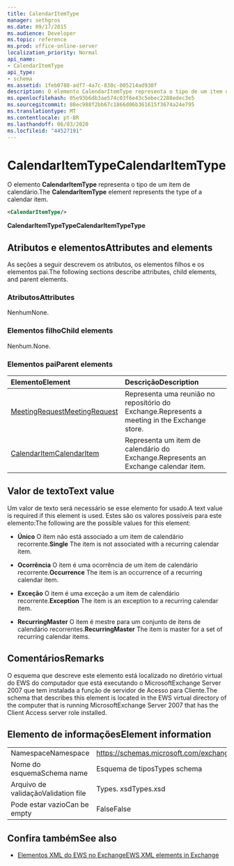 ```yaml
---
title: CalendarItemType
manager: sethgros
ms.date: 09/17/2015
ms.audience: Developer
ms.topic: reference
ms.prod: office-online-server
localization_priority: Normal
api_name:
- CalendarItemType
api_type:
- schema
ms.assetid: 1feb0788-adf7-4a7c-830c-005214ad930f
description: O elemento CalendarItemType representa o tipo de um item de calendário.
ms.openlocfilehash: 05e93b6db3ae574c03f6e43c5ebec2288edec3e5
ms.sourcegitcommit: 88ec988f2bb67c1866d06b361615f3674a24e795
ms.translationtype: MT
ms.contentlocale: pt-BR
ms.lasthandoff: 06/03/2020
ms.locfileid: "44527191"
---
```

# <a name="calendaritemtype"></a><span data-ttu-id="34e27-103">CalendarItemType</span><span class="sxs-lookup"><span data-stu-id="34e27-103">CalendarItemType</span></span>

<span data-ttu-id="34e27-104">O elemento **CalendarItemType** representa o tipo de um item de calendário.</span><span class="sxs-lookup"><span data-stu-id="34e27-104">The **CalendarItemType** element represents the type of a calendar item.</span></span> 
  
```xml
<CalendarItemType/>
```

 <span data-ttu-id="34e27-105">**CalendarItemTypeType**</span><span class="sxs-lookup"><span data-stu-id="34e27-105">**CalendarItemTypeType**</span></span>
## <a name="attributes-and-elements"></a><span data-ttu-id="34e27-106">Atributos e elementos</span><span class="sxs-lookup"><span data-stu-id="34e27-106">Attributes and elements</span></span>

<span data-ttu-id="34e27-107">As seções a seguir descrevem os atributos, os elementos filhos e os elementos pai.</span><span class="sxs-lookup"><span data-stu-id="34e27-107">The following sections describe attributes, child elements, and parent elements.</span></span>
  
### <a name="attributes"></a><span data-ttu-id="34e27-108">Atributos</span><span class="sxs-lookup"><span data-stu-id="34e27-108">Attributes</span></span>

<span data-ttu-id="34e27-109">Nenhum</span><span class="sxs-lookup"><span data-stu-id="34e27-109">None.</span></span>
  
### <a name="child-elements"></a><span data-ttu-id="34e27-110">Elementos filho</span><span class="sxs-lookup"><span data-stu-id="34e27-110">Child elements</span></span>

<span data-ttu-id="34e27-111">Nenhum.</span><span class="sxs-lookup"><span data-stu-id="34e27-111">None.</span></span>
  
### <a name="parent-elements"></a><span data-ttu-id="34e27-112">Elementos pai</span><span class="sxs-lookup"><span data-stu-id="34e27-112">Parent elements</span></span>

|<span data-ttu-id="34e27-113">**Elemento**</span><span class="sxs-lookup"><span data-stu-id="34e27-113">**Element**</span></span>|<span data-ttu-id="34e27-114">**Descrição**</span><span class="sxs-lookup"><span data-stu-id="34e27-114">**Description**</span></span>|
|:-----|:-----|
|[<span data-ttu-id="34e27-115">MeetingRequest</span><span class="sxs-lookup"><span data-stu-id="34e27-115">MeetingRequest</span></span>](meetingrequest.md) <br/> |<span data-ttu-id="34e27-116">Representa uma reunião no repositório do Exchange.</span><span class="sxs-lookup"><span data-stu-id="34e27-116">Represents a meeting in the Exchange store.</span></span>  <br/> |
|[<span data-ttu-id="34e27-117">CalendarItem</span><span class="sxs-lookup"><span data-stu-id="34e27-117">CalendarItem</span></span>](calendaritem.md) <br/> |<span data-ttu-id="34e27-118">Representa um item de calendário do Exchange.</span><span class="sxs-lookup"><span data-stu-id="34e27-118">Represents an Exchange calendar item.</span></span>  <br/> |
   
## <a name="text-value"></a><span data-ttu-id="34e27-119">Valor de texto</span><span class="sxs-lookup"><span data-stu-id="34e27-119">Text value</span></span>

<span data-ttu-id="34e27-120">Um valor de texto será necessário se esse elemento for usado.</span><span class="sxs-lookup"><span data-stu-id="34e27-120">A text value is required if this element is used.</span></span> <span data-ttu-id="34e27-121">Estes são os valores possíveis para este elemento:</span><span class="sxs-lookup"><span data-stu-id="34e27-121">The following are the possible values for this element:</span></span>
  
- <span data-ttu-id="34e27-122">**Único** O item não está associado a um item de calendário recorrente.</span><span class="sxs-lookup"><span data-stu-id="34e27-122">**Single** The item is not associated with a recurring calendar item.</span></span> 
    
- <span data-ttu-id="34e27-123">**Ocorrência** O item é uma ocorrência de um item de calendário recorrente.</span><span class="sxs-lookup"><span data-stu-id="34e27-123">**Occurrence** The item is an occurrence of a recurring calendar item.</span></span> 
    
- <span data-ttu-id="34e27-124">**Exceção** O item é uma exceção a um item de calendário recorrente.</span><span class="sxs-lookup"><span data-stu-id="34e27-124">**Exception** The item is an exception to a recurring calendar item.</span></span> 
    
- <span data-ttu-id="34e27-125">**RecurringMaster** O item é mestre para um conjunto de itens de calendário recorrentes.</span><span class="sxs-lookup"><span data-stu-id="34e27-125">**RecurringMaster** The item is master for a set of recurring calendar items.</span></span> 
    
## <a name="remarks"></a><span data-ttu-id="34e27-126">Comentários</span><span class="sxs-lookup"><span data-stu-id="34e27-126">Remarks</span></span>

<span data-ttu-id="34e27-127">O esquema que descreve este elemento está localizado no diretório virtual do EWS do computador que está executando o MicrosoftExchange Server 2007 que tem instalada a função de servidor de Acesso para Cliente.</span><span class="sxs-lookup"><span data-stu-id="34e27-127">The schema that describes this element is located in the EWS virtual directory of the computer that is running MicrosoftExchange Server 2007 that has the Client Access server role installed.</span></span>
  
## <a name="element-information"></a><span data-ttu-id="34e27-128">Elemento de informações</span><span class="sxs-lookup"><span data-stu-id="34e27-128">Element information</span></span>

|||
|:-----|:-----|
|<span data-ttu-id="34e27-129">Namespace</span><span class="sxs-lookup"><span data-stu-id="34e27-129">Namespace</span></span>  <br/> |https://schemas.microsoft.com/exchange/services/2006/types  <br/> |
|<span data-ttu-id="34e27-130">Nome do esquema</span><span class="sxs-lookup"><span data-stu-id="34e27-130">Schema name</span></span>  <br/> |<span data-ttu-id="34e27-131">Esquema de tipos</span><span class="sxs-lookup"><span data-stu-id="34e27-131">Types schema</span></span>  <br/> |
|<span data-ttu-id="34e27-132">Arquivo de validação</span><span class="sxs-lookup"><span data-stu-id="34e27-132">Validation file</span></span>  <br/> |<span data-ttu-id="34e27-133">Types. xsd</span><span class="sxs-lookup"><span data-stu-id="34e27-133">Types.xsd</span></span>  <br/> |
|<span data-ttu-id="34e27-134">Pode estar vazio</span><span class="sxs-lookup"><span data-stu-id="34e27-134">Can be empty</span></span>  <br/> |<span data-ttu-id="34e27-135">False</span><span class="sxs-lookup"><span data-stu-id="34e27-135">False</span></span>  <br/> |
   
## <a name="see-also"></a><span data-ttu-id="34e27-136">Confira também</span><span class="sxs-lookup"><span data-stu-id="34e27-136">See also</span></span>



- [<span data-ttu-id="34e27-137">Elementos XML do EWS no Exchange</span><span class="sxs-lookup"><span data-stu-id="34e27-137">EWS XML elements in Exchange</span></span>](ews-xml-elements-in-exchange.md)

